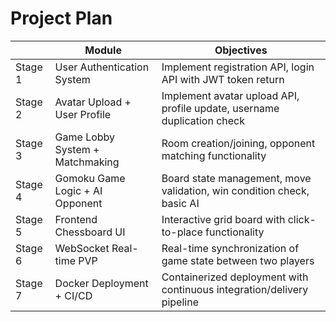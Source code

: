 # Project Plan

|    | Module                      | Objectives                                                                 |
| ----- | --------------------------- | -------------------------------------------------------------------------- |
| Stage 1 | User Authentication System  | Implement registration API, login API with JWT token return                |
| Stage 2 | Avatar Upload + User Profile | Implement avatar upload API, profile update, username duplication check    |
| Stage 3 | Game Lobby System + Matchmaking | Room creation/joining, opponent matching functionality                   |
| Stage 4 | Gomoku Game Logic + AI Opponent | Board state management, move validation, win condition check, basic AI    |
| Stage 5 | Frontend Chessboard UI      | Interactive grid board with click-to-place functionality                   |
| Stage 6 | WebSocket Real-time PVP     | Real-time synchronization of game state between two players                |
| Stage 7 | Docker Deployment + CI/CD   | Containerized deployment with continuous integration/delivery pipeline     |